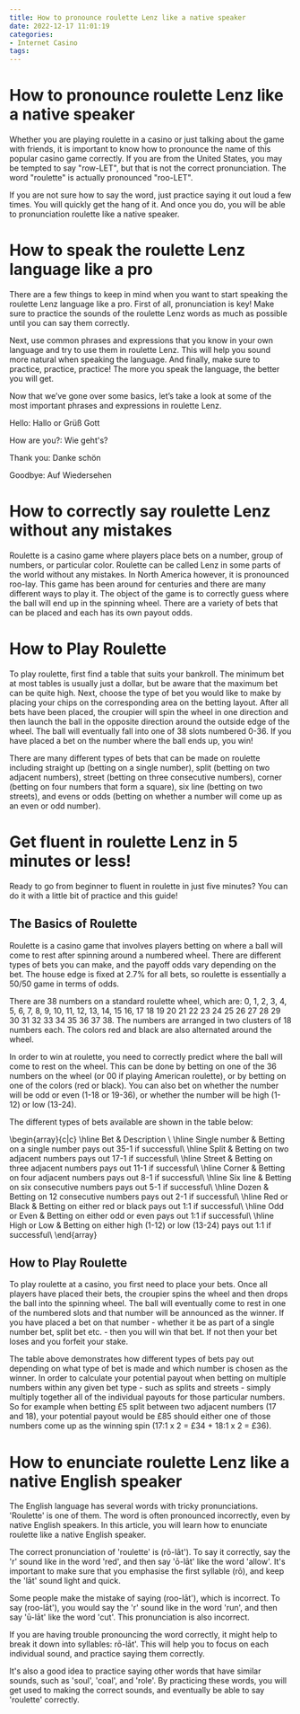 ```yaml
---
title: How to pronounce roulette Lenz like a native speaker
date: 2022-12-17 11:01:19
categories:
- Internet Casino
tags:
---
```



#  How to pronounce roulette Lenz like a native speaker

Whether you are playing roulette in a casino or just talking about the game with friends, it is important to know how to pronounce the name of this popular casino game correctly. If you are from the United States, you may be tempted to say "row-LET", but that is not the correct pronunciation. The word "roulette" is actually pronounced "roo-LET".

If you are not sure how to say the word, just practice saying it out loud a few times. You will quickly get the hang of it. And once you do, you will be able to pronunciation roulette like a native speaker.

#  How to speak the roulette Lenz language like a pro

There are a few things to keep in mind when you want to start speaking the roulette Lenz language like a pro. First of all, pronunciation is key! Make sure to practice the sounds of the roulette Lenz words as much as possible until you can say them correctly.

Next, use common phrases and expressions that you know in your own language and try to use them in roulette Lenz. This will help you sound more natural when speaking the language. And finally, make sure to practice, practice, practice! The more you speak the language, the better you will get.

Now that we’ve gone over some basics, let’s take a look at some of the most important phrases and expressions in roulette Lenz.

Hello: Hallo or Grüß Gott

How are you?: Wie geht's?

Thank you: Danke schön

Goodbye: Auf Wiedersehen

#  How to correctly say roulette Lenz without any mistakes

Roulette is a casino game where players place bets on a number, group of numbers, or particular color. Roulette can be called Lenz in some parts of the world without any mistakes. In North America however, it is pronounced roo-lay. This game has been around for centuries and there are many different ways to play it. The object of the game is to correctly guess where the ball will end up in the spinning wheel. There are a variety of bets that can be placed and each has its own payout odds.

# How to Play Roulette

To play roulette, first find a table that suits your bankroll. The minimum bet at most tables is usually just a dollar, but be aware that the maximum bet can be quite high. Next, choose the type of bet you would like to make by placing your chips on the corresponding area on the betting layout. After all bets have been placed, the croupier will spin the wheel in one direction and then launch the ball in the opposite direction around the outside edge of the wheel. The ball will eventually fall into one of 38 slots numbered 0-36. If you have placed a bet on the number where the ball ends up, you win!

There are many different types of bets that can be made on roulette including straight up (betting on a single number), split (betting on two adjacent numbers), street (betting on three consecutive numbers), corner (betting on four numbers that form a square), six line (betting on two streets), and evens or odds (betting on whether a number will come up as an even or odd number).

#  Get fluent in roulette Lenz in 5 minutes or less!

Ready to go from beginner to fluent in roulette in just five minutes? You can do it with a little bit of practice and this guide!

## The Basics of Roulette

Roulette is a casino game that involves players betting on where a ball will come to rest after spinning around a numbered wheel. There are different types of bets you can make, and the payoff odds vary depending on the bet. The house edge is fixed at 2.7% for all bets, so roulette is essentially a 50/50 game in terms of odds.

There are 38 numbers on a standard roulette wheel, which are: 0, 1, 2, 3, 4, 5, 6, 7, 8, 9, 10, 11, 12, 13, 14, 15 16, 17 18 19 20 21 22 23 24 25 26 27 28 29 30 31 32 33 34 35 36 37 38. The numbers are arranged in two clusters of 18 numbers each. The colors red and black are also alternated around the wheel.

In order to win at roulette, you need to correctly predict where the ball will come to rest on the wheel. This can be done by betting on one of the 36 numbers on the wheel (or 00 if playing American roulette), or by betting on one of the colors (red or black). You can also bet on whether the number will be odd or even (1-18 or 19-36), or whether the number will be high (1-12) or low (13-24).

The different types of bets available are shown in the table below:

\begin{array}{c|c} \hline Bet & Description \\ \hline Single number & Betting on a single number pays out 35-1 if successful\\ \hline Split & Betting on two adjacent numbers pays out 17-1 if successful\\ \hline Street & Betting on three adjacent numbers pays out 11-1 if successful\\ \hline Corner & Betting on four adjacent numbers pays out 8-1 if successful\\ \hline Six line & Betting on six consecutive numbers pays out 5-1 if successful\\ \hline Dozen & Betting on 12 consecutive numbers pays out 2-1 if successful\\ \hline Red or Black & Betting on either red or black pays out 1:1 if successful\\ \hline Odd or Even & Betting on either odd or even pays out 1:1 if successful\\ \hline High or Low & Betting on either high (1-12) or low (13-24) pays out 1:1 if successful\\ \end{array}

## How to Play Roulette

To play roulette at a casino, you first need to place your bets. Once all players have placed their bets, the croupier spins the wheel and then drops the ball into the spinning wheel. The ball will eventually come to rest in one of the numbered slots and that number will be announced as the winner. If you have placed a bet on that number - whether it be as part of a single number bet, split bet etc. - then you will win that bet. If not then your bet loses and you forfeit your stake.

The table above demonstrates how different types of bets pay out depending on what type of bet is made and which number is chosen as the winner. In order to calculate your potential payout when betting on multiple numbers within any given bet type - such as splits and streets - simply multiply together all of the individual payouts for those particular numbers. So for example when betting £5 split between two adjacent numbers (17 and 18), your potential payout would be £85 should either one of those numbers come up as the winning spin (17:1 x 2 = £34 + 18:1 x 2 = £36).

#  How to enunciate roulette Lenz like a native English speaker

The English language has several words with tricky pronunciations. 'Roulette' is one of them. The word is often pronounced incorrectly, even by native English speakers. In this article, you will learn how to enunciate roulette like a native English speaker.

The correct pronunciation of 'roulette' is (rō-lāt'). To say it correctly, say the 'r' sound like in the word 'red', and then say 'ō-lāt' like the word 'allow'. It's important to make sure that you emphasise the first syllable (rō), and keep the 'lāt' sound light and quick.

Some people make the mistake of saying (roo-lāt'), which is incorrect. To say (roo-lāt'), you would say the 'r' sound like in the word 'run', and then say 'ū-lāt' like the word 'cut'. This pronunciation is also incorrect.

If you are having trouble pronouncing the word correctly, it might help to break it down into syllables: rō-lāt'. This will help you to focus on each individual sound, and practice saying them correctly.

It's also a good idea to practice saying other words that have similar sounds, such as 'soul', 'coal', and 'role'. By practicing these words, you will get used to making the correct sounds, and eventually be able to say 'roulette' correctly.